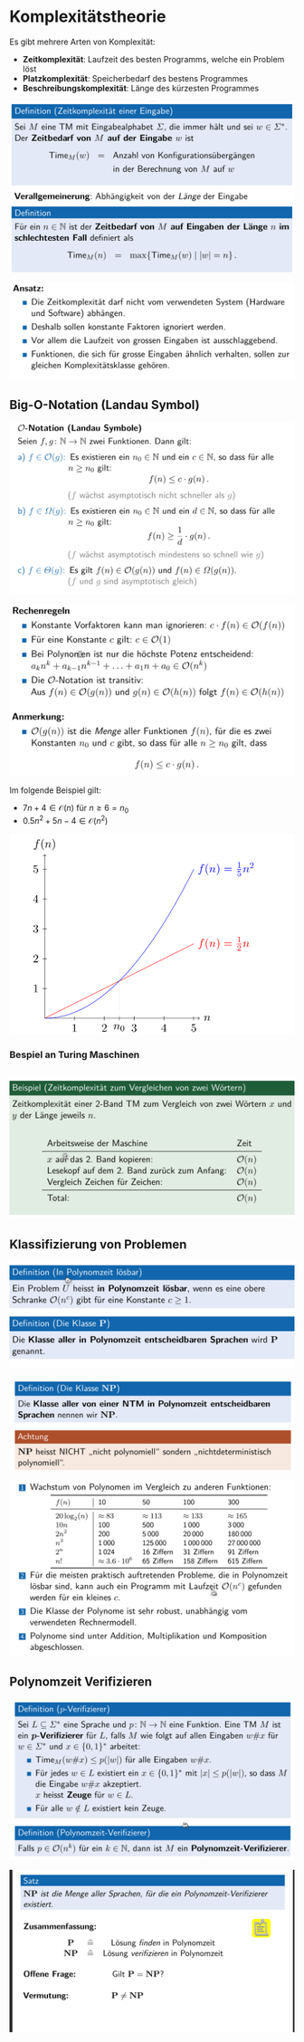 # Komplexitätstheorie

Es gibt mehrere Arten von Komplexität:

* **Zeitkomplexität**: Laufzeit des besten Programms, welche ein Problem löst
* **Platzkomplexität**: Speicherbedarf des bestens Programmes
* **Beschreibungskomplexität**: Länge des kürzesten Programmes

![image-20220510125453152](res/image-20220510125453152.png)

![image-20220510125824521](res/image-20220510125824521.png)

## Big-O-Notation (Landau Symbol)

![](res/image-20220510130345817.png) 	

![image-20220510130956398](res/image-20220510130956398.png)

Im folgende Beispiel gilt: 

* $7n+4\in \mathcal O(n)$ für $n \ge 6 = n_0$
* $0.5n^2+5n - 4 \in \mathcal O(n^2)$

![image-20220510130420876](res/image-20220510130420876.png)

### Bespiel an Turing Maschinen

## ![image-20220510132104482](res/image-20220510132104482.png)

## Klassifizierung von Problemen

![image-20220510132924004](res/image-20220510132924004.png)

![image-20220510134645588](res/image-20220510134645588.png)

![image-20220510134618682](res/image-20220510134618682.png)

## Polynomzeit Verifizieren

![image-20220510141502811](res/image-20220510141502811.png)

![image-20220510143538147](res/image-20220510143538147.png)